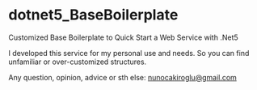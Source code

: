 # dotnet5_BaseBoilerplate
Customized Base Boilerplate to Quick Start a Web Service with .Net5

I developed this service for my personal use and needs. So you can find unfamiliar or over-customized structures.

Any question, opinion, advice or sth else: nunocakiroglu@gmail.com
